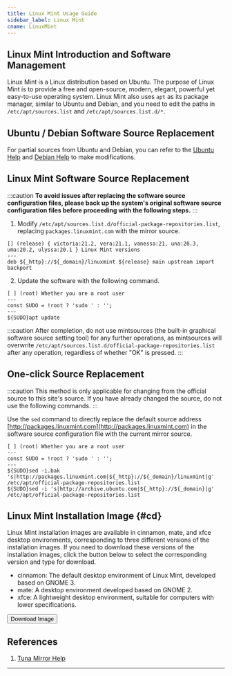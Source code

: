 ```yaml
---
title: Linux Mint Usage Guide
sidebar_label: Linux Mint
cname: LinuxMint
---
```


## Linux Mint Introduction and Software Management
Linux Mint is a Linux distribution based on Ubuntu. The purpose of Linux Mint is to provide a free and open-source, modern, elegant, powerful yet easy-to-use operating system. Linux Mint also uses `apt` as its package manager, similar to Ubuntu and Debian, and you need to edit the paths in `/etc/apt/sources.list` and `/etc/apt/sources.list.d/*`.

## Ubuntu / Debian Software Source Replacement

For partial sources from Ubuntu and Debian, you can refer to the [Ubuntu Help](./ubuntu) and [Debian Help](./debian) to make modifications.

## Linux Mint Software Source Replacement

:::caution
**To avoid issues after replacing the software source configuration files, please back up the system's original software source configuration files before proceeding with the following steps.**
:::

1. Modify `/etc/apt/sources.list.d/official-package-repositories.list`, replacing `packages.linuxmint.com` with the mirror source.

```deb varcode
[] (release) { victoria:21.2, vera:21.1, vanessa:21, una:20.3, uma:20.2, ulyssa:20.1 } Linux Mint versions
---
deb ${_http}://${_domain}/linuxmint ${release} main upstream import backport
```

2. Update the software with the following command.

```shell varcode
[ ] (root) Whether you are a root user
---
const SUDO = !root ? 'sudo ' : '';
---
${SUDO}apt update
```

:::caution
After completion, do not use mintsources (the built-in graphical software source setting tool) for any further operations, as mintsources will overwrite `/etc/apt/sources.list.d/official-package-repositories.list` after any operation, regardless of whether "OK" is pressed.
:::

## One-click Source Replacement

:::caution
This method is only applicable for changing from the official source to this site's source. If you have already changed the source, do not use the following commands.
:::

Use the `sed` command to directly replace the default source address [http://packages.linuxmint.com](http://packages.linuxmint.com) in the software source configuration file with the current mirror source.

```shell varcode
[ ] (root) Whether you are a root user
---
const SUDO = !root ? 'sudo ' : '';
---
${SUDO}sed -i.bak 's|http://packages.linuxmint.com|${_http}://${_domain}/linuxmint|g' /etc/apt/official-package-repositories.list
${SUDO}sed -i 's|http://archive.ubuntu.com|${_http}://${_domain}|g' /etc/apt/official-package-repositories.list
```

## Linux Mint Installation Image {#cd}
Linux Mint installation images are available in cinnamon, mate, and xfce desktop environments, corresponding to three different versions of the installation images. If you need to download these versions of the installation images, click the button below to select the corresponding version and type for download.

- cinnamon: The default desktop environment of Linux Mint, developed based on GNOME 3.
- mate: A desktop environment developed based on GNOME 2.
- xfce: A lightweight desktop environment, suitable for computers with lower specifications.

<a href="/release?release=Linux%20Mint">
    <button className="button button--primary">
    Download Image
    </button>
</a>

## References
1. [Tuna Mirror Help](https://mirrors.tuna.tsinghua.edu.cn/help/linuxmint/)

---
